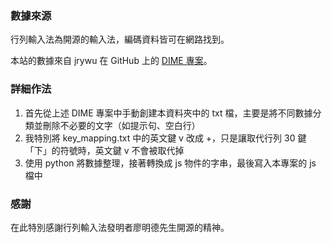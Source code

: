 ### 數據來源

行列輸入法為開源的輸入法，編碼資料皆可在網路找到。

本站的數據來自 jrywu 在 GitHub 上的 [DIME 專案](https://github.com/jrywu/DIME/tree/master/Tables)。

### 詳細作法

1. 首先從上述 DIME 專案中手動創建本資料夾中的 txt 檔，主要是將不同數據分類並刪除不必要的文字（如提示句、空白行）
2. 我特別將 key_mapping.txt 中的英文鍵 v 改成 +，只是讓取代行列 30 鍵「下」的符號時，英文鍵 v 不會被取代掉
3. 使用 python 將數據整理，接著轉換成 js 物件的字串，最後寫入本專案的 js 檔中

### 感謝

在此特別感謝行列輸入法發明者廖明德先生開源的精神。
